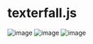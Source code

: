 # texterfall.js
![image](previews/preview.gif)
![image](previews/preview2.gif)
![image](previews/preview3.gif)

